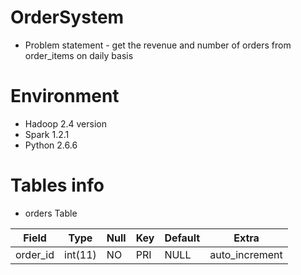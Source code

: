 # OrderSystem
* Problem statement - get the revenue and number of orders from order_items on daily basis
# Environment
* Hadoop 2.4 version
* Spark 1.2.1
* Python 2.6.6
# Tables info
* orders Table

| Field | Type | Null | Key | Default | Extra |
| ------| -----| -----| ----| --------| ------|
| order_id  | int(11) | NO | PRI | NULL | auto_increment |

